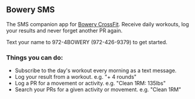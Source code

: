 ## Bowery SMS
The SMS companion app for [Bowery CrossFit](http://www.bowerycrossfit.com). Receive daily workouts, log your results and never forget another PR again.

Text your name to 972-4BOWERY (972-426-9379) to get started.

### Things you can do:
- Subscribe to the day's workout every morning as a text message.
- Log your result from a workout. e.g. "+ 4 rounds"
- Log a PR for a movement or activity. e.g. "Clean 1RM: 135lbs"
- Search your PRs for a given activity or movement. e.g. "Clean 1RM"
